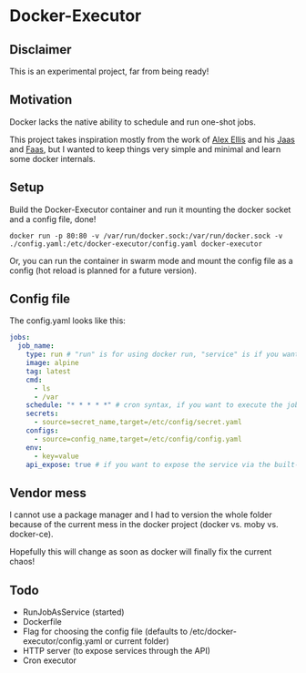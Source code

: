 # Docker-Executor

## Disclaimer
This is an experimental project, far from being ready!

## Motivation
Docker lacks the native ability to schedule and run one-shot jobs.

This project takes inspiration mostly from the work of [Alex Ellis](https://github.com/alexellis) and his
[Jaas](https://github.com/alexellis/jaas) and [Faas](https://github.com/alexellis/faas), but I wanted to keep
things very simple and minimal and learn some docker internals.

## Setup
Build the Docker-Executor container and run it mounting the docker socket and a config file, done!

`docker run -p 80:80 -v /var/run/docker.sock:/var/run/docker.sock -v ./config.yaml:/etc/docker-executor/config.yaml docker-executor`

Or, you can run the container in swarm mode and mount the config file as a config (hot reload is planned for a future version).

## Config file
The config.yaml looks like this:
```yml
jobs:
  job_name:
    type: run # "run" is for using docker run, "service" is if you want to run in swarm mode
    image: alpine
    tag: latest
    cmd:
      - ls
      - /var
    schedule: "* * * * *" # cron syntax, if you want to execute the job at given intervals
    secrets:
      - source=secret_name,target=/etc/config/secret.yaml
    configs:
      - source=config_name,target=/etc/config/config.yaml
    env:
      - key=value
    api_expose: true # if you want to expose the service via the built-in API
```

## Vendor mess
I cannot use a package manager and I had to version the whole folder because of the current
mess in the docker project (docker vs. moby vs. docker-ce).

Hopefully this will change as soon as docker will finally fix the current chaos!

## Todo
* RunJobAsService (started)
* Dockerfile
* Flag for choosing the config file (defaults to /etc/docker-executor/config.yaml or current folder)
* HTTP server (to expose services through the API)
* Cron executor

